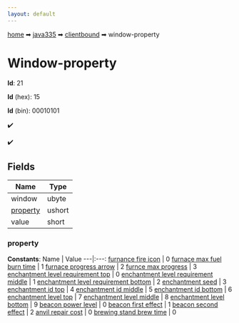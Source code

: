 ```yaml
---
layout: default
---
```


[home](/) ➡ [java335](/protocol/java335) ➡ [clientbound](/protocol/java335/clientbound) ➡ window-property

# Window-property

**Id**: 21

**Id** (hex): 15

**Id** (bin): 00010101

✔️

✔️

## Fields

Name | Type
---|---
window | ubyte
[property](#property) | ushort
value | short

### property

**Constants**:
Name | Value
---|:---:
[furnance fire icon](property_furnance-fire-icon) | 0
[furnace max fuel burn time](property_furnace-max-fuel-burn-time) | 1
[furnace progress arrow](property_furnace-progress-arrow) | 2
[furnce max progress](property_furnce-max-progress) | 3
[enchantment level requirement top](property_enchantment-level-requirement-top) | 0
[enchantment level requirement middle](property_enchantment-level-requirement-middle) | 1
[enchantment level requirement bottom](property_enchantment-level-requirement-bottom) | 2
[enchantment seed](property_enchantment-seed) | 3
[enchantment id top](property_enchantment-id-top) | 4
[enchantment id middle](property_enchantment-id-middle) | 5
[enchantment id bottom](property_enchantment-id-bottom) | 6
[enchantment level top](property_enchantment-level-top) | 7
[enchantment level middle](property_enchantment-level-middle) | 8
[enchantment level bottom](property_enchantment-level-bottom) | 9
[beacon power level](property_beacon-power-level) | 0
[beacon first effect](property_beacon-first-effect) | 1
[beacon second effect](property_beacon-second-effect) | 2
[anvil repair cost](property_anvil-repair-cost) | 0
[brewing stand brew time](property_brewing-stand-brew-time) | 0

